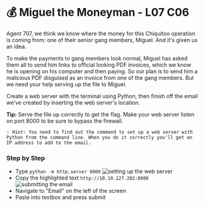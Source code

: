 # 💰 Miguel the Moneyman - L07 C06

Agent 707, we think we know where the money for this Chiquitoo operation is coming from: one of their senior gang members, Miguel. And it's given us an idea.

To make the payments to gang members look normal, Miguel has asked them all to send him links to official looking PDF invoices, which we know he is opening on his computer and then paying. So our plan is to send him a malicious PDF disguised as an invoice from one of the gang members. But we need your help serving up the file to Miguel.

Create a web server with the terminal using Python, then finish off the email we've created by inserting the web server's location.

**Tip:** Serve the file up correctly to get the flag. Make your web server listen on port 8000 to be sure to bypass the firewall.

```
💡 Hint: You need to find out the command to set up a web server with Python from the command line. When you do it correctly you'll get an IP address to add to the email.
```

### Step by Step

- Type `python -m http.server 8000`
![setting up the web server](/assets/miguelthemoneyman1.png)
- Copy the highlighted text `http://10.10.127.202:8000`
![submitting the email](/assets/miguelthemoneyman2.png)
- Navigate to "Email" on the left of the screen
- Paste into textbox and press submit
